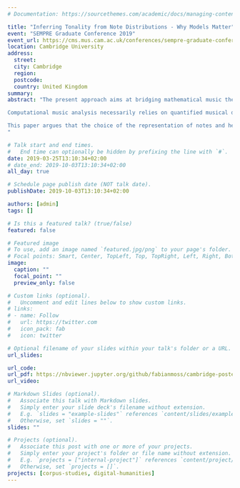 ```yaml
---
# Documentation: https://sourcethemes.com/academic/docs/managing-content/

title: "Inferring Tonality from Note Distributions - Why Models Matter"
event: "SEMPRE Graduate Conference 2019"
event_url: https://cms.mus.cam.ac.uk/conferences/sempre-graduate-conference
location: Cambridge University
address:
  street:
  city: Cambridge
  region:
  postcode:
  country: United Kingdom
summary:
abstract: "The present approach aims at bridging mathematical music theory and computational music analysis by combining formal models of tonal space and statistical analyses of symbolic musical corpora in different representations (neutral and tonal pitch classes).

Computational music analysis necessarily relies on quantified musical data. Although numerical representations of pieces are inevitably reductive, they have the advantage to allow for objective statistical statements under given assumptions. One of the most common avenues in empirical approaches to music analysis is to study note distributions of pieces or collections of pieces, for instance in applications such as automated key or mode finding, or genre classification. Typically, notes are translated into pitch classes in twelve-tone equal temperament and represented by integers ranging from 0 to 11, allowing for convenient treatment of many digital music resources, such as MIDI databases. Other formats, such as MusicXML, allow for a richer representation of pitches and pitch classes..

This paper argues that the choice of the representation of notes and hence the associated models of tonal spaces fundamentally affects the discovery, analysis, and interpretation of patterns in note distributions (sometimes called ‘tone profiles’). It contrasts historical and contemporary models of tonal space, such as the line of fifths, the circle of fifths, and the Tonnetz, and it demonstrates how different representations influence the results. This is shown by (1) comparing a number of individual pieces marking different stages in the history of tonality, and (2) inspecting a musical dataset of more than 1,500 pieces (more than two million notes) ranging from the Renaissance to late Romantic periods, with a strong focus on the nineteenth century. The results reveal large-scale historical changes in the usage of tonal material that would not be visible in reduced pitch representations.
"

# Talk start and end times.
#   End time can optionally be hidden by prefixing the line with `#`.
date: 2019-03-25T13:10:34+02:00
# date_end: 2019-10-03T13:10:34+02:00
all_day: true

# Schedule page publish date (NOT talk date).
publishDate: 2019-10-03T13:10:34+02:00

authors: [admin]
tags: []

# Is this a featured talk? (true/false)
featured: false

# Featured image
# To use, add an image named `featured.jpg/png` to your page's folder.
# Focal points: Smart, Center, TopLeft, Top, TopRight, Left, Right, BottomLeft, Bottom, BottomRight.
image:
  caption: ""
  focal_point: ""
  preview_only: false

# Custom links (optional).
#   Uncomment and edit lines below to show custom links.
# links:
# - name: Follow
#   url: https://twitter.com
#   icon_pack: fab
#   icon: twitter

# Optional filename of your slides within your talk's folder or a URL.
url_slides:

url_code:
url_pdf: https://nbviewer.jupyter.org/github/fabianmoss/cambridge-poster/blob/master/poster.pdf
url_video:

# Markdown Slides (optional).
#   Associate this talk with Markdown slides.
#   Simply enter your slide deck's filename without extension.
#   E.g. `slides = "example-slides"` references `content/slides/example-slides.md`.
#   Otherwise, set `slides = ""`.
slides: ""

# Projects (optional).
#   Associate this post with one or more of your projects.
#   Simply enter your project's folder or file name without extension.
#   E.g. `projects = ["internal-project"]` references `content/project/deep-learning/index.md`.
#   Otherwise, set `projects = []`.
projects: [corpus-studies, digital-humanities]
---
```

